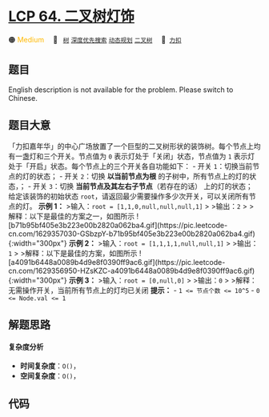 # [LCP 64. 二叉树灯饰](https://2xiao.github.io/leetcode-js/lcp/LCP_64.html)

🟠 <font color=#ffb800>Medium</font>&emsp; 🔖&ensp; [`树`](/tag/tree.md) [`深度优先搜索`](/tag/depth-first-search.md) [`动态规划`](/tag/dynamic-programming.md) [`二叉树`](/tag/binary-tree.md)&emsp; 🔗&ensp;[`力扣`](https://leetcode.cn/problems/U7WvvU)

## 题目

English description is not available for the problem. Please switch to
Chinese.


## 题目大意

「力扣嘉年华」的中心广场放置了一个巨型的二叉树形状的装饰树。每个节点上均有一盏灯和三个开关。节点值为 `0` 表示灯处于「关闭」状态，节点值为 `1`
表示灯处于「开启」状态。每个节点上的三个开关各自功能如下： \- 开关 `1`：切换当前节点的灯的状态； \- 开关 `2`：切换 **以当前节点为根**
的子树中，所有节点上的灯的状态，； \- 开关 `3`：切换 **当前节点及其左右子节点**（若存在的话） 上的灯的状态； 给定该装饰的初始状态
`root`，请返回最少需要操作多少次开关，可以关闭所有节点的灯。 **示例 1：** >输入：`root =
[1,1,0,null,null,null,1]` > >输出：`2` > >解释：以下是最佳的方案之一，如图所示
![b71b95bf405e3b223e00b2820a062ba4.gif](https://pic.leetcode-
cn.com/1629357030-GSbzpY-b71b95bf405e3b223e00b2820a062ba4.gif){:width="300px"}
**示例 2：** >输入：`root = [1,1,1,1,null,null,1]` > >输出：`1` > >解释：以下是最佳的方案，如图所示
![a4091b6448a0089b4d9e8f0390ff9ac6.gif](https://pic.leetcode-
cn.com/1629356950-HZsKZC-a4091b6448a0089b4d9e8f0390ff9ac6.gif){:width="300px"}
**示例 3：** >输入：`root = [0,null,0]` > >输出：`0` > >解释：无需操作开关，当前所有节点上的灯均已关闭 **提示：**
\- `1 <= 节点个数 <= 10^5` \- `0 <= Node.val <= 1`


## 解题思路

#### 复杂度分析

- **时间复杂度**：`O()`，
- **空间复杂度**：`O()`，

## 代码

```javascript

```